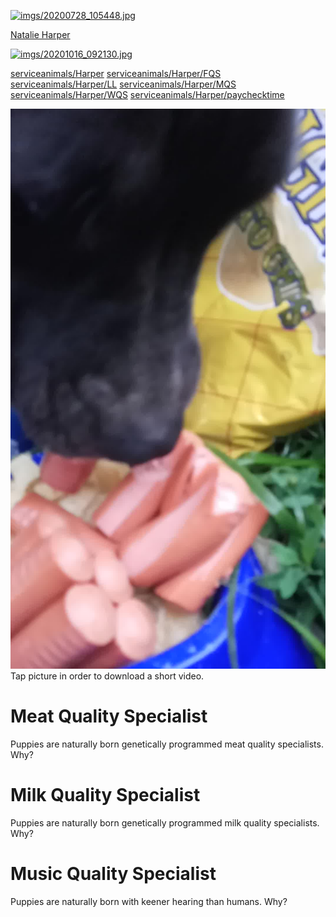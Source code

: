 [![imgs/20200728_105448.jpg](https://github.com/serviceanimals/Harper/raw/master/imgs/20200728_105448.jpg)](https://github.com/serviceanimals/Harper/raw/master/imgs/20200728_105448.jpg)

[Natalie Harper](https://serviceanimals.github.io/Harper/)

[![imgs/20201016_092130.jpg](https://github.com/serviceanimals/Harper/raw/master/imgs/20201016_092130.jpg)](https://github.com/serviceanimals/Harper/raw/master/imgs/20201016_092130.jpg)

[serviceanimals/](https://serviceanimals.github.io/)[Harper](https://serviceanimals.github.io/Harper)
[serviceanimals/](https://serviceanimals.github.io/)[Harper/](https://serviceanimals.github.io/Harper)[FQS](FQS.md)
[serviceanimals/](https://serviceanimals.github.io/)[Harper/](https://serviceanimals.github.io/Harper)[LL](LL.md)
[serviceanimals/](https://serviceanimals.github.io/)[Harper/](https://serviceanimals.github.io/Harper)[MQS](MQS.md)
[serviceanimals/](https://serviceanimals.github.io/)[Harper/](https://serviceanimals.github.io/Harper)[WQS](WQS.md)
[serviceanimals/](https://serviceanimals.github.io/)[Harper/](https://serviceanimals.github.io/Harper)[paychecktime](paychecktime.md)

[![MQS Harper](https://github.com/serviceanimals/Harper/raw/master/imgs/MQSHarper.jpg)](https://github.com/serviceanimals/Harper/raw/master/imgs/vids/20200809_202745.mp4)
Tap picture in order to download a short video.

# Meat Quality Specialist

Puppies are naturally born genetically programmed meat quality specialists. Why?

# Milk Quality Specialist

Puppies are naturally born genetically programmed milk quality specialists. Why?

# Music Quality Specialist

Puppies are naturally born with keener hearing than humans. Why?
<!-- MQS.md EF -->
